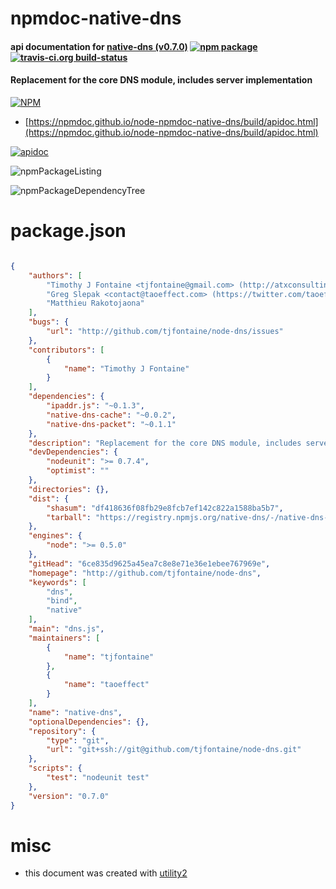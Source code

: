# npmdoc-native-dns

#### api documentation for  [native-dns (v0.7.0)](http://github.com/tjfontaine/node-dns)  [![npm package](https://img.shields.io/npm/v/npmdoc-native-dns.svg?style=flat-square)](https://www.npmjs.org/package/npmdoc-native-dns) [![travis-ci.org build-status](https://api.travis-ci.org/npmdoc/node-npmdoc-native-dns.svg)](https://travis-ci.org/npmdoc/node-npmdoc-native-dns)

#### Replacement for the core DNS module, includes server implementation

[![NPM](https://nodei.co/npm/native-dns.png?downloads=true&downloadRank=true&stars=true)](https://www.npmjs.com/package/native-dns)

- [https://npmdoc.github.io/node-npmdoc-native-dns/build/apidoc.html](https://npmdoc.github.io/node-npmdoc-native-dns/build/apidoc.html)

[![apidoc](https://npmdoc.github.io/node-npmdoc-native-dns/build/screenCapture.buildCi.browser.%252Ftmp%252Fbuild%252Fapidoc.html.png)](https://npmdoc.github.io/node-npmdoc-native-dns/build/apidoc.html)

![npmPackageListing](https://npmdoc.github.io/node-npmdoc-native-dns/build/screenCapture.npmPackageListing.svg)

![npmPackageDependencyTree](https://npmdoc.github.io/node-npmdoc-native-dns/build/screenCapture.npmPackageDependencyTree.svg)



# package.json

```json

{
    "authors": [
        "Timothy J Fontaine <tjfontaine@gmail.com> (http://atxconsulting.com)",
        "Greg Slepak <contact@taoeffect.com> (https://twitter.com/taoeffect)",
        "Matthieu Rakotojaona"
    ],
    "bugs": {
        "url": "http://github.com/tjfontaine/node-dns/issues"
    },
    "contributors": [
        {
            "name": "Timothy J Fontaine"
        }
    ],
    "dependencies": {
        "ipaddr.js": "~0.1.3",
        "native-dns-cache": "~0.0.2",
        "native-dns-packet": "~0.1.1"
    },
    "description": "Replacement for the core DNS module, includes server implementation",
    "devDependencies": {
        "nodeunit": ">= 0.7.4",
        "optimist": ""
    },
    "directories": {},
    "dist": {
        "shasum": "df418636f08fb29e8fcb7ef142c822a1588ba5b7",
        "tarball": "https://registry.npmjs.org/native-dns/-/native-dns-0.7.0.tgz"
    },
    "engines": {
        "node": ">= 0.5.0"
    },
    "gitHead": "6ce835d9625a45ea7c8e8e71e36e1ebee767969e",
    "homepage": "http://github.com/tjfontaine/node-dns",
    "keywords": [
        "dns",
        "bind",
        "native"
    ],
    "main": "dns.js",
    "maintainers": [
        {
            "name": "tjfontaine"
        },
        {
            "name": "taoeffect"
        }
    ],
    "name": "native-dns",
    "optionalDependencies": {},
    "repository": {
        "type": "git",
        "url": "git+ssh://git@github.com/tjfontaine/node-dns.git"
    },
    "scripts": {
        "test": "nodeunit test"
    },
    "version": "0.7.0"
}
```



# misc
- this document was created with [utility2](https://github.com/kaizhu256/node-utility2)
